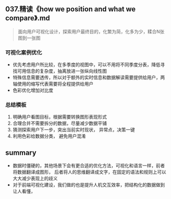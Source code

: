 ## **037.精读《how we position and what we compare》.md**

> 面向用户可视化设计，探索用户最终目的，化繁为简，化多为少，糅合N张图到一张图



### 可视化案例优化

- 优先考虑用户所比较，在多季度的视图中，可以不用将不同季度分表，降低寻找可用信息的复杂度，抽离放进一张纵向线性图
- 特殊信息需要透传，所以对于额外的实时信息和数据解读需要提供给用户，两轴使用的缩写代表需要将全程提供给用户
- 色彩优化增加对比度



### 总结模板

1. 明确用户看图目标，根据需要转换图形表现形式
2. 合理合并不需要拆分的数据，尽量减少数据平铺
3. 猜测探索用户下一步，突出当前实时现状， 异常点，决策一键
4. 利用色彩给数据分类， 避免用户混淆



## summary

- 数据时僵硬的，其他场景下会有更合适的优化方法，可视化和语言一样，前者将数据翻译成图形， 后者将人的思维翻译成文字，在固定的语法和规则上可以大大减少表现上的歧义
- 对于前端可视化建设，我们做的也是提升人机交互效率，把结构化的数据做到让人看懂，

